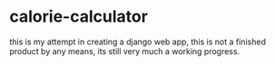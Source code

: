 # calorie-calculator

this is my attempt in creating a django web app, this is not a finished product by any means, its still very much a working progress.
